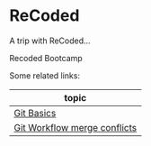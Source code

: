 # ReCoded
A trip with ReCoded...

Recoded Bootcamp 

Some related links: 

| topic                                                                                                                       |
|-----------------------------------------------------------------------------------------------------------------------------|
| [Git Basics](https://github.com/learn-co-students/git-basics-lab-recoded-istanbul-2019)                                     |
| [Git Workflow merge conflicts](https://github.com/learn-co-students/git-workflow-merge-conflicts-lab-recoded-istanbul-2019) |
